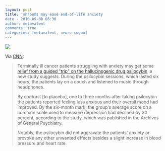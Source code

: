 ```yaml
---
layout: post
title: 'shrooms may ease end-of-life anxiety
date - 2010-09-08 06:30
author: metavalent
comments: true
categories: [metavalent, neuro-cogno]
---
```

<a href="http://www.cnn.com/2010/HEALTH/09/06/magic.mushrooms.ease.anxiety/index.html" title="Protected"><img src="http://farm3.static.flickr.com/2476/4040360452_30176fcb84.jpg" /></a>

Via <a href="http://www.cnn.com/2010/HEALTH/09/06/magic.mushrooms.ease.anxiety/index.html">CNN</a>:

<blockquote>Terminally ill cancer patients struggling with anxiety may get some <a href="http://www.cnn.com/2010/HEALTH/09/06/magic.mushrooms.ease.anxiety/index.html">relief from a guided "trip" on the hallucinogenic drug psilocybin</a>, a new study suggests. During the psilocybin sessions, which lasted six hours, the patients lay on a couch and listened to music through headphones.

By contrast [to placebo], one to three months after taking psilocybin the patients reported feeling less anxious and their overall mood had improved. By the six-month mark, the group's average score on a common scale used to measure depression had declined by 30 percent, according to the study, which was published in the Archives of General Psychiatry.

Notably, the psilocybin did not aggravate the patients' anxiety or provoke any other unwanted effects besides a slight increase in blood pressure and heart rate.</blockquote>


